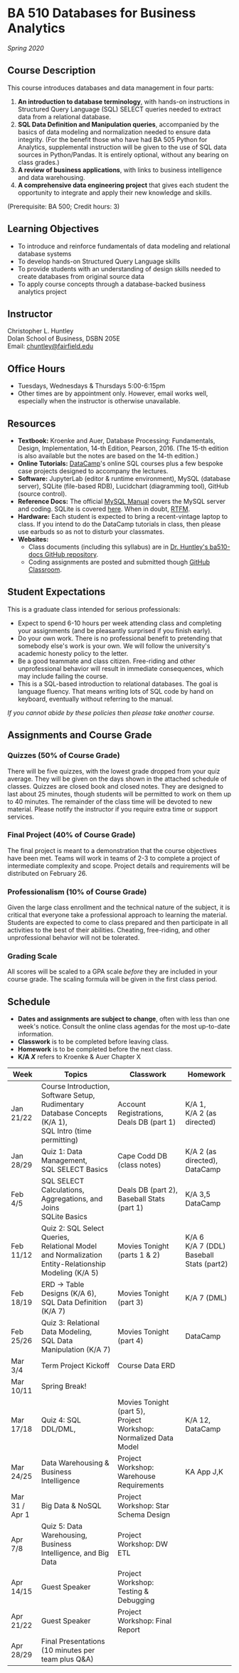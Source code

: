 # BA 510 Databases for Business Analytics
*Spring 2020*
## Course Description
This course introduces databases and data management in four parts:
1. __An introduction to database terminology__, with hands-on instructions in Structured Query Language (SQL) SELECT queries needed to extract data from a relational database.
2. __SQL Data Definition and Manipulation queries__, accompanied by the basics of data modeling and normalization needed to ensure data integrity. (For the benefit those who have had BA 505 Python for Analytics, supplemental instruction will be given to the use of SQL data sources in Python/Pandas. It is entirely optional, without any bearing on class grades.)
3. __A review of business applications__, with links to business intelligence and data warehousing.  
4. __A comprehensive data engineering project__ that gives each student the opportunity to integrate and apply their new knowledge and skills.  

(Prerequisite: BA 500; Credit hours: 3)

## Learning Objectives

* To introduce and reinforce fundamentals of data modeling and relational database systems
* To develop hands-on Structured Query Language skills
* To provide students with an understanding of design skills needed to create databases from original source data
* To apply course concepts through a database-backed business analytics project


## Instructor
Christopher L. Huntley  
Dolan School of Business, DSBN 205E  
Email: chuntley@fairfield.edu  

## Office Hours
  * Tuesdays, Wednesdays & Thursdays 5:00-6:15pm 
  * Other times are by appointment only. However, email works well, especially when the instructor is otherwise unavailable.

## Resources
* **Textbook:** Kroenke and Auer, Database Processing: Fundamentals, Design, Implementation, 14-th Edition, Pearson, 2016. (The 15-th edition is also available but the notes are based on the 14-th edition.)
* **Online Tutorials:** [DataCamp](https://www.datacamp.com)'s online SQL courses plus a few bespoke case projects designed to accompany the lectures.
* **Software:** JupyterLab (editor & runtime environment), MySQL (database server), SQLite (file-based RDB), Lucidchart (diagramming tool), GitHub (source control).
* **Reference Docs:** The official [MySQL Manual](https://dev.mysql.com/doc/refman/5.7/en) covers the MySQL server and coding. SQLite is covered [here](https://www.sqlite.org/docs.html). When in doubt, [RTFM](https://en.wikipedia.org/wiki/RTFM).
* **Hardware:** Each student is expected to bring a recent-vintage laptop to class. If you intend to do the DataCamp tutorials in class, then please use earbuds so as not to disturb your classmates.
* **Websites:**  
    * Class documents (including this syllabus) are in [Dr. Huntley's ba510-docs GitHub repository](https://github.com/christopherhuntley/ba510-docs).
    * Coding assignments are posted and submitted though [GitHub Classroom](https://classroom.github.com).

## Student Expectations
This is a graduate class intended for serious professionals:
* Expect to spend 6-10 hours per week attending class and completing your assignments (and be pleasantly surprised if you finish early).
* Do your own work. There is no professional benefit to pretending that somebody else's work is your own. We will follow the university's academic honesty policy to the letter.
* Be a good teammate and class citizen. Free-riding and other unprofessional behavior will result in immediate consequences, which may include failing the course.
* This is a SQL-based introduction to relational databases. The goal is language fluency. That means writing lots of SQL code by hand on keyboard, eventually without referring to the manual.  

*If you cannot abide by these policies then please take another course.*

## Assignments and Course Grade
### Quizzes (50% of Course Grade)
There will be five quizzes, with the lowest grade dropped from your quiz average. They will be given on the days shown in the attached schedule of classes. Quizzes are closed book and closed notes. They are designed to last about 25 minutes, though students will be permitted to work on them up to 40 minutes. The remainder of the class time will be devoted to new material. Please notify the instructor if you require extra time or support services.  
### Final Project (40% of Course Grade)
The final project is meant to a demonstration that the course objectives have been met. Teams will work in teams of 2-3 to complete a project of intermediate complexity and scope. Project details and requirements will be distributed on February 26.
### Professionalism (10% of Course Grade)
Given the large class enrollment and the technical nature of the subject, it is critical that everyone take a professional approach to learning the material. Students are expected to come to class prepared and then participate in all activities to the best of their abilities. Cheating, free-riding, and other unprofessional behavior will not be tolerated.  
### Grading Scale
All scores will be scaled to a GPA scale *before* they are included in your course grade. The scaling formula will be given in the first class period.

## Schedule
* **Dates and assignments are subject to change**, often with less than one week's notice. Consult the online class agendas for the most up-to-date information.
* **Classwork** is to be completed before leaving class.
* **Homework** is to be completed before the next class.
* **K/A *X*** refers to Kroenke & Auer Chapter X

| Week | Topics          | Classwork | Homework |
|------|-----------------|-----------|----------|
| Jan 21/22 | Course Introduction,<br>Software Setup,<br>Rudimentary Database Concepts (K/A 1),<br>SQL Intro (time permitting)|Account Registrations,<br>Deals DB (part 1)|K/A 1,<br>K/A 2 (as directed)|
| Jan 28/29 | Quiz 1: Data Management, <br>SQL SELECT Basics | Cape Codd DB (class notes) | K/A 2 (as directed), <br>DataCamp|
| Feb 4/5 | SQL SELECT Calculations, Aggregations, and Joins <br>SQLite Basics| Deals DB (part 2),<br>Baseball Stats (part 1)|K/A 3,5<br> DataCamp|
| Feb 11/12  | Quiz 2: SQL Select Queries, <br>Relational Model and Normalization <br>Entity-Relationship Modeling (K/A 5) | Movies Tonight (parts 1 & 2) | K/A 6 <br> K/A 7 (DDL)<br>Baseball Stats (part2) |
| Feb 18/19 | ERD → Table Designs (K/A 6), <br>SQL Data Definition (K/A 7)| Movies Tonight (part 3) | K/A 7 (DML) |
| Feb 25/26 | Quiz 3: Relational Data Modeling,<br> SQL Data Manipulation (K/A 7)| Movies Tonight (part 4)|DataCamp|
| Mar 3/4| Term Project Kickoff | Course Data ERD | |
| Mar 10/11 | Spring Break! | &nbsp; | &nbsp; |
| Mar 17/18 | Quiz 4: SQL DDL/DML,  | Movies Tonight (part 5), <br> Project Workshop: Normalized Data Model | K/A 12, <br>DataCamp |
| Mar 24/25 | Data Warehousing & Business Intelligence | Project Workshop: Warehouse Requirements | KA App J,K |
| Mar 31 /<br>Apr 1 | Big Data & NoSQL | Project Workshop: Star Schema Design | |
| Apr 7/8 | Quiz 5: Data Warehousing, Business Intelligence, and Big Data | Project Workshop: DW ETL | |
| Apr 14/15 | Guest Speaker | Project Workshop: Testing & Debugging | &nbsp; |
| Apr 21/22 | Guest Speaker | Project Workshop: Final Report | &nbsp; |
| Apr 28/29 | Final Presentations (10 minutes per team plus Q&A) | &nbsp; | &nbsp; |

